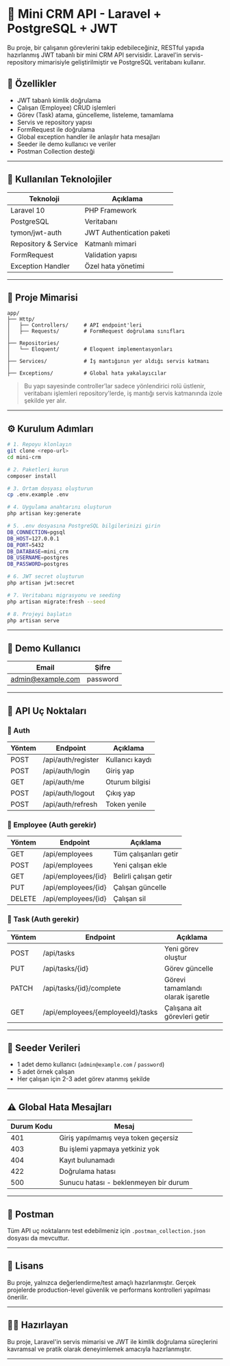 # 🧠 Mini CRM API - Laravel + PostgreSQL + JWT

Bu proje, bir çalışanın görevlerini takip edebileceğiniz, RESTful yapıda hazırlanmış JWT tabanlı bir mini CRM API servisidir. Laravel'in servis-repository mimarisiyle geliştirilmiştir ve PostgreSQL veritabanı kullanır.

## 🚀 Özellikler

- JWT tabanlı kimlik doğrulama
- Çalışan (Employee) CRUD işlemleri
- Görev (Task) atama, güncelleme, listeleme, tamamlama
- Servis ve repository yapısı
- FormRequest ile doğrulama
- Global exception handler ile anlaşılır hata mesajları
- Seeder ile demo kullanıcı ve veriler
- Postman Collection desteği

---

## 🧱 Kullanılan Teknolojiler

| Teknoloji            | Açıklama                  |
| -------------------- | ------------------------- |
| Laravel 10           | PHP Framework             |
| PostgreSQL           | Veritabanı                |
| tymon/jwt-auth       | JWT Authentication paketi |
| Repository & Service | Katmanlı mimari           |
| FormRequest          | Validation yapısı         |
| Exception Handler    | Özel hata yönetimi        |

---

## 🧬 Proje Mimarisi

```
app/
├── Http/
│   ├── Controllers/     # API endpoint'leri
│   ├── Requests/        # FormRequest doğrulama sınıfları
│
├── Repositories/
│   └── Eloquent/        # Eloquent implementasyonları
│
├── Services/            # İş mantığının yer aldığı servis katmanı
│
├── Exceptions/          # Global hata yakalayıcılar
```

> Bu yapı sayesinde controller’lar sadece yönlendirici rolü üstlenir, veritabanı işlemleri repository'lerde, iş mantığı servis katmanında izole şekilde yer alır.

---

## ⚙️ Kurulum Adımları

```bash
# 1. Repoyu klonlayın
git clone <repo-url>
cd mini-crm

# 2. Paketleri kurun
composer install

# 3. Ortam dosyası oluşturun
cp .env.example .env

# 4. Uygulama anahtarını oluşturun
php artisan key:generate

# 5. .env dosyasına PostgreSQL bilgilerinizi girin
DB_CONNECTION=pgsql
DB_HOST=127.0.0.1
DB_PORT=5432
DB_DATABASE=mini_crm
DB_USERNAME=postgres
DB_PASSWORD=postgres

# 6. JWT secret oluşturun
php artisan jwt:secret

# 7. Veritabanı migrasyonu ve seeding
php artisan migrate:fresh --seed

# 8. Projeyi başlatın
php artisan serve
```

---

## 🔑 Demo Kullanıcı

| Email             | Şifre    |
| ----------------- | -------- |
| admin@example.com | password |

---

## 🧪 API Uç Noktaları

### 🔐 Auth

| Yöntem | Endpoint           | Açıklama        |
| ------ | ------------------ | --------------- |
| POST   | /api/auth/register | Kullanıcı kaydı |
| POST   | /api/auth/login    | Giriş yap       |
| GET    | /api/auth/me       | Oturum bilgisi  |
| POST   | /api/auth/logout   | Çıkış yap       |
| POST   | /api/auth/refresh  | Token yenile    |

### 👤 Employee (Auth gerekir)

| Yöntem | Endpoint            | Açıklama              |
| ------ | ------------------- | --------------------- |
| GET    | /api/employees      | Tüm çalışanları getir |
| POST   | /api/employees      | Yeni çalışan ekle     |
| GET    | /api/employees/{id} | Belirli çalışan getir |
| PUT    | /api/employees/{id} | Çalışan güncelle      |
| DELETE | /api/employees/{id} | Çalışan sil           |

### 📝 Task (Auth gerekir)

| Yöntem | Endpoint                          | Açıklama                          |
| ------ | --------------------------------- | --------------------------------- |
| POST   | /api/tasks                        | Yeni görev oluştur                |
| PUT    | /api/tasks/{id}                   | Görev güncelle                    |
| PATCH  | /api/tasks/{id}/complete          | Görevi tamamlandı olarak işaretle |
| GET    | /api/employees/{employeeId}/tasks | Çalışana ait görevleri getir      |

---

## 🌱 Seeder Verileri

- 1 adet demo kullanıcı (`admin@example.com` / `password`)
- 5 adet örnek çalışan
- Her çalışan için 2-3 adet görev atanmış şekilde

---

## ⚠️ Global Hata Mesajları

| Durum Kodu | Mesaj                                 |
| ---------- | ------------------------------------- |
| 401        | Giriş yapılmamış veya token geçersiz  |
| 403        | Bu işlemi yapmaya yetkiniz yok        |
| 404        | Kayıt bulunamadı                      |
| 422        | Doğrulama hatası                      |
| 500        | Sunucu hatası - beklenmeyen bir durum |

---

## 🧪 Postman

Tüm API uç noktalarını test edebilmeniz için `.postman_collection.json` dosyası da mevcuttur.

---

## 📄 Lisans

Bu proje, yalnızca değerlendirme/test amaçlı hazırlanmıştır. Gerçek projelerde production-level güvenlik ve performans kontrolleri yapılması önerilir.

---

## 👨‍💻 Hazırlayan

Bu proje, Laravel'in servis mimarisi ve JWT ile kimlik doğrulama süreçlerini kavramsal ve pratik olarak deneyimlemek amacıyla hazırlanmıştır.

---
